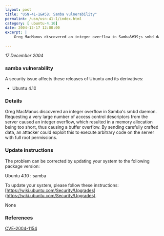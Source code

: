 ```yaml
---
layout: post
title: "USN-41-1&#58; Samba vulnerability"
permalink: /usn/usn-41-1/index.html
category: [ ubuntu-4.10]
date: 2004-12-17 12:00:00
excerpt: |
    Greg MacManus discovered an integer overflow in Samba&#39;s smbd daemon. Requesting a very large number of access control descriptors from the server caused an integer overflow, which resulted in a memory allocation being too short, thus causing a buffer overflow. By sending carefully crafted data, an attacker could exploit this to execute arbitrary code on the server with full root permissions.
    
--- 
```

 
 

*17 December 2004*

### samba vulnerability

A security issue affects these releases of Ubuntu and its derivatives:

* Ubuntu 4.10

### Details

Greg MacManus discovered an integer overflow in Samba&#39;s smbd daemon. Requesting a very large number of access control descriptors from the server caused an integer overflow, which resulted in a memory allocation being too short, thus causing a buffer overflow. By sending carefully crafted data, an attacker could exploit this to execute arbitrary code on the server with full root permissions.

### Update instructions

The problem can be corrected by updating your system to the following package version:

Ubuntu 4.10
 : samba 

To update your system, please follow these instructions: [https://wiki.ubuntu.com/Security/Upgrades](https://wiki.ubuntu.com/Security/Upgrades).

None

### References

 
 [CVE-2004-1154](http://people.ubuntu.com/~ubuntu-security/cve/CVE-2004-1154)
 

